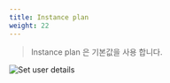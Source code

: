 ```yaml
---
title: Instance plan
weight: 22
---
```


> Instance plan 은 기본값을 사용 합니다.

![Set user details](../../lightsail/images/add_lightsail_02.png)

